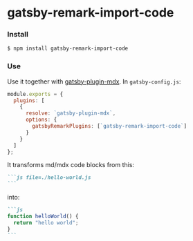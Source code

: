# gatsby-remark-import-code

### Install

```bash
$ npm install gatsby-remark-import-code
```

### Use

Use it together with [gatsby-plugin-mdx](https://www.gatsbyjs.org/packages/gatsby-plugin-mdx/). In `gatsby-config.js`:

```js
module.exports = {
  plugins: [
    {
      resolve: `gatsby-plugin-mdx`,
      options: {
        gatsbyRemarkPlugins: [`gatsby-remark-import-code`]
      }
    }
  ]
};
```

It transforms md/mdx code blocks from this:

````md
```js file=./hello-world.js
```
````

into:

````md
```js
function helloWorld() {
  return "hello world";
}
```
````
